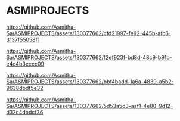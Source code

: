 
# ASMIPROJECTS
https://github.com/Asmitha-Sa/ASMIPROJECTS/assets/130377662/cfd21997-fe92-445b-afc6-3137f55058f1

https://github.com/Asmitha-Sa/ASMIPROJECTS/assets/130377662/f2ef923f-bd8d-48c9-b91b-e4e4b3eecc09

https://github.com/Asmitha-Sa/ASMIPROJECTS/assets/130377662/bbf4badd-1a6a-4839-a5b2-9638dbdf5e32

https://github.com/Asmitha-Sa/ASMIPROJECTS/assets/130377662/5d53a5d3-aaf1-4e80-9d12-d32c4dbdcf36

